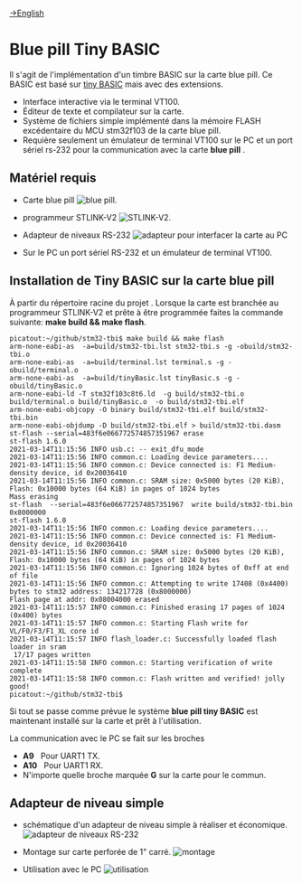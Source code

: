 <!-- 
Copyright Jacques Deschênes, 2021
Ce document fait parti du projet stm32-tbi
https://github.com/picatout/stm32-tbi
-->
[-&GT;English](readme-en.md)
#  Blue pill Tiny BASIC 

Il s'agit de l'implémentation d'un timbre BASIC sur la carte blue pill. Ce BASIC est basé sur [tiny BASIC](https://en.wikipedia.org/wiki/Tiny_BASIC) mais avec des extensions.  

* Interface interactive via le terminal VT100. 
* Éditeur de texte et compilateur sur la carte. 
* Système de fichiers simple implémenté dans la mémoire FLASH excédentaire du MCU stm32f103 de la carte blue pill.
* Requière seulement un émulateur de terminal VT100 sur le PC et un port sériel rs-232 pour la communication avec la carte **blue pill** .


## Matériel requis

* Carte blue pill ![blue pill](docs/board-view-2.jpg).

* programmeur STLINK-V2 ![STLINK-V2](docs/stlink-v2.png).

* Adapteur de niveaux RS-232 ![adapteur](docs/rs-232-level-adapter-assembly.png) pour interfacer la carte au PC 

* Sur le PC un port sériel RS-232 et un émulateur de terminal VT100.

## Installation de Tiny BASIC sur la carte **blue pill**
À partir du répertoire racine du projet
. Lorsque la carte est branchée au programmeur STLINK-V2 et prête à être programmée faites la commande suivante: **make build && make flash**.
```
picatout:~/github/stm32-tbi$ make build && make flash
arm-none-eabi-as  -a=build/stm32-tbi.lst stm32-tbi.s -g -obuild/stm32-tbi.o 
arm-none-eabi-as  -a=build/terminal.lst terminal.s -g -obuild/terminal.o 
arm-none-eabi-as  -a=build/tinyBasic.lst tinyBasic.s -g -obuild/tinyBasic.o 
arm-none-eabi-ld -T stm32f103c8t6.ld  -g build/stm32-tbi.o build/terminal.o build/tinyBasic.o  -o build/stm32-tbi.elf
arm-none-eabi-objcopy -O binary build/stm32-tbi.elf build/stm32-tbi.bin 
arm-none-eabi-objdump -D build/stm32-tbi.elf > build/stm32-tbi.dasm
st-flash --serial=483f6e066772574857351967 erase 
st-flash 1.6.0
2021-03-14T11:15:56 INFO usb.c: -- exit_dfu_mode
2021-03-14T11:15:56 INFO common.c: Loading device parameters....
2021-03-14T11:15:56 INFO common.c: Device connected is: F1 Medium-density device, id 0x20036410
2021-03-14T11:15:56 INFO common.c: SRAM size: 0x5000 bytes (20 KiB), Flash: 0x10000 bytes (64 KiB) in pages of 1024 bytes
Mass erasing
st-flash  --serial=483f6e066772574857351967  write build/stm32-tbi.bin 0x8000000
st-flash 1.6.0
2021-03-14T11:15:56 INFO common.c: Loading device parameters....
2021-03-14T11:15:56 INFO common.c: Device connected is: F1 Medium-density device, id 0x20036410
2021-03-14T11:15:56 INFO common.c: SRAM size: 0x5000 bytes (20 KiB), Flash: 0x10000 bytes (64 KiB) in pages of 1024 bytes
2021-03-14T11:15:56 INFO common.c: Ignoring 1024 bytes of 0xff at end of file
2021-03-14T11:15:56 INFO common.c: Attempting to write 17408 (0x4400) bytes to stm32 address: 134217728 (0x8000000)
Flash page at addr: 0x08004000 erased
2021-03-14T11:15:57 INFO common.c: Finished erasing 17 pages of 1024 (0x400) bytes
2021-03-14T11:15:57 INFO common.c: Starting Flash write for VL/F0/F3/F1_XL core id
2021-03-14T11:15:57 INFO flash_loader.c: Successfully loaded flash loader in sram
 17/17 pages written
2021-03-14T11:15:58 INFO common.c: Starting verification of write complete
2021-03-14T11:15:58 INFO common.c: Flash written and verified! jolly good!
picatout:~/github/stm32-tbi$ 
```
Si tout se passe comme prévue le système **blue pill tiny BASIC** est maintenant installé sur la carte et prêt à l'utilisation.

La communication avec le PC se fait sur les broches

* **A9**&nbsp;&nbsp; Pour UART1 TX.
* **A10**&nbsp;&nbsp; Pour UART1 RX.
* N'importe quelle broche marquée **G** sur la carte pour le commun.

## Adapteur de niveau simple

* schématique d'un adapteur de niveau simple à réaliser et économique.
![adapteur de niveaux RS-232](docs/rs-232-level-adaptor-schematic.png)

* Montage sur carte perforée de 1" carré.
![montage](docs/rs-232-level-adapter-assembly.png)

* Utilisation avec le PC
![utilisation](docs/montage.jpg)

